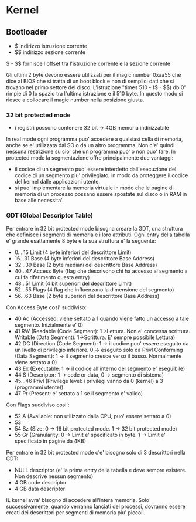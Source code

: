 # Kernel

## Bootloader
- $ indirizzo istruzione corrente
- $$ indirizzo sezione corrente <br />

$ - $$ fornisce l'offset tra l'istruzione corrente e la sezione corrente

Gli ultimi 2 byte devono essere utilizzati per il magic number 0xaa55 che dice al BIOS che si tratta di un boot block e non di semplici dati che si trovano nel primo settore del disco.
L'istruzione "times 510 - ($ - $$) db 0" rimpie di 0 lo spazio tra l'ultima istruzione e il 510 byte.
In questo modo si riesce a collocare il magic number nella posizione giusta.

### 32 bit protected mode
- i registri possono contenere 32 bit -> 4GB memoria indirizzabile <br />

In real mode ogni programma puo' accedere a qualsiasi cella di memoria, anche se e' utilizzata dal SO o da un altro programma.
Non c'e' quindi nessuna restrizione su cio' che un programma puo' o non puo' fare.
In protected mode la segmentazione offre principalmente due vantaggi:
- il codice di un segmento puo' essere interdetto dall'esecuzione del codice di un segmento piu' privilegiato, in modo da proteggere il codice del kernel dalle applicazioni utente.
- si puo' implementare la memoria virtuale in modo che le pagine di memoria di un processo possano essere spostate sul disco o in RAM in base alle necessita'. <br />

### GDT (Global Descriptor Table)
Per entrare in 32 bit protected mode bisogna creare la GDT, una struttura che definisce i segmenti di memoria e i loro attributi.
Ogni entry della tabella e' grande esattamente 8 byte e la sua struttura e' la seguente:
- 0....15   Limit           (4 byte inferiori del descrittore Limit)
- 16...31   Base            (4 byte inferiori del descrittore Base Address) 
- 32...39   Base            (2 byte mediani del descrittore Base Address)
- 40...47   Access Byte     (flag che descrivono chi ha accesso al segmento a cui fa riferimento questa entry)
- 48...51   Limit           (4 bit superiori del descrittore Limit)
- 52...55   Flags           (4 flag che influenzano la dimensione del segmento)
- 56...63   Base            (2 byte superiori del descrittore Base Address)

Con Access Byte cosi' suddiviso:
- 40        Ac      (Accessed: viene settato a 1 quando viene fatto un accesso a tale segmento. Inizialmente e' 0)
- 41        RW      (Readable (Code Segment): 1->Lettura. Non e' concessa scrittura. Writable (Data Segment): 1->Scrittura. E' sempre possibile Lettura)
- 42        DC      (Direction (Code Segment): 1 -> il codice puo' essere eseguito da un livello di privilegio inferiore. 0 -> eseguito solo da Privl
                     Conforming (Data Segment): 1 -> il segmento cresce verso il basso. Normalmente viene settato a 0)
- 43        Ex      (Executable: 1 -> il codice all'interno del segmento e' eseguibile)
- 44        S       (Descriptor: 1 -> code or data, 0 -> segmento di sistema)
- 45...46   Privl   (Privilege level: i privilegi vanno da 0 (kernel) a 3 (programmi utente))
- 47        Pr      (Present: e' settato a 1 se il segmento e' valido)

Con Flags suddiviso cosi':
- 52    A       (Available: non utilizzato dalla CPU, puo' essere settato a 0)
- 53    
- 54    Sz      (Size: 0 -> 16 bit protected mode. 1 -> 32 bit protected mode)
- 55    Gr      (Granularity: 0 -> Limit e' specificato in byte. 1 -> Limit e' specificato in pagine da 4KB)

Per entrare in 32 bit protected mode c'e' bisogno solo di 3 descrittori nella GDT:
- NULL descriptor (e' la prima entry della tabella e deve sempre esistere. Non descrive nessun segmento)
- 4 GB code descriptor
- 4 GB data descriptor

IL kernel avra' bisogno di accedere all'intera memoria. Solo successivamente, quando verranno lanciati dei processi, dovranno essere creati dei descrittori per segmenti di memoria piu' piccoli.
